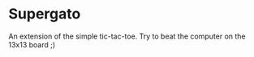 Supergato
=========

An extension of the simple tic-tac-toe. Try to beat the computer on the 13x13 board ;)
